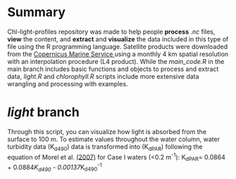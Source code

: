 # Summary
Chl-light-profiles repository was made to help people **process** *.nc* files, **view** the content, and **extract** and **visualize** the data included in this type of file using the R programming language. Satellite products were downloaded from the [Copernicus Marine Service ](https://data.marine.copernicus.eu/products) using a monthly 4 km spatial resolution with an interpolation procedure (L4 product).
While the *main_code.R* in the main branch includes basic functions and objects to process and extract data, *light.R* and *chlorophyll.R* scripts include more extensive data wrangling and processing with examples.

# *light* branch
Through this script, you can visualize how light is absorbed from the surface to 100 m. To estimate values throughout the water column, water turbidity data (K<sub>d490</sub>) data is transformed into (K<sub>dPAR</sub>) following the equation of Morel et al. [(2007)](https://www.researchgate.net/publication/228069006_Examining_the_consistency_of_products_derived_from_various_ocean_color_sensors_in_open_ocean_Case_1_waters_in_the_perspective_of_a_multi-sensor_approach) for Case I waters (<0.2 m<sup>-1</sup>): K<sub>dPAR</sub>= 0.0864 + 0.0884*K<sub>d490</sub> - 0.00137*K<sub>d490</sub><sup>-1</sup>
